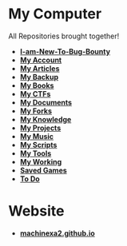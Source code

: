 # My Computer
All Repositories brought together!

* **[I-am-New-To-Bug-Bounty](https://github.com/machinexa2/I-Am-New-To-Bug-Bounty)**
* **[My Account](https://github.com/machinexa2/My-Account)**
* **[My Articles](https://github.com/machinexa2/My-Articles)**
* **[My Backup](https://github.com/machinexa2/My-Backup)**
* **[My Books](https://github.com/machinexa2/My-Books)**
* **[My CTFs](https://github.com/machinexa2/My-CTFs)**
* **[My Documents](https://github.com/machinexa2/My-Documents)**
* **[My Forks](https://github.com/machinexa2/My-Forks)**
* **[My Knowledge](https://github.com/machinexa2/My-Knowledge)**
* **[My Projects](https://github.com/machinexa2/My-Projects)**
* **[My Music](https://github.com/machinexa2/My-Music)**
* **[My Scripts](https://github.com/machinexa2/My-Scripts)**
* **[My Tools](https://github.com/machinexa2/My-Tools)**
* **[My Working](https://github.com/machinexa2/My-Working)**
* **[Saved Games](https://github.com/machinexa2/Saved-Games)**
* **[To Do](https://github.com/machinexa2/To-Do)**
# Website
* **[machinexa2.github.io](https://github.com/machinexa2/machinexa2.github.io)**
